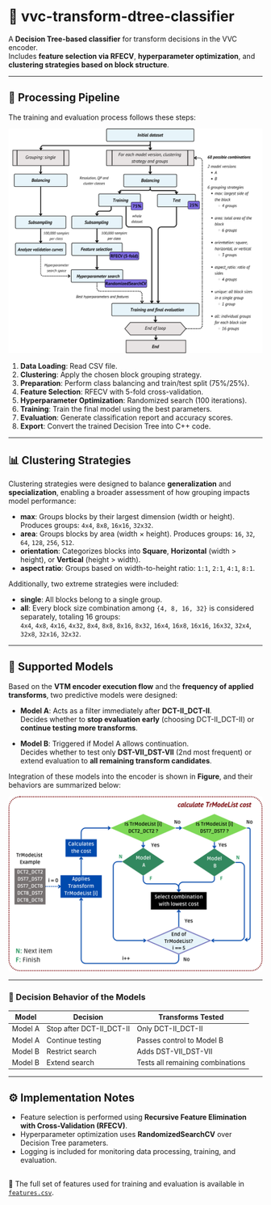 # 📂 vvc-transform-dtree-classifier
A **Decision Tree-based classifier** for transform decisions in the VVC encoder.  
Includes **feature selection via RFECV**, **hyperparameter optimization**, and **clustering strategies based on block structure**.  

---

## 🔄 Processing Pipeline

The training and evaluation process follows these steps:

![Training Pipeline](./Figures/training-pipeline-full.png)

1. **Data Loading**: Read CSV file.  
2. **Clustering**: Apply the chosen block grouping strategy.  
3. **Preparation**: Perform class balancing and train/test split (75%/25%).  
4. **Feature Selection**: RFECV with 5-fold cross-validation.  
5. **Hyperparameter Optimization**: Randomized search (100 iterations).  
6. **Training**: Train the final model using the best parameters.  
7. **Evaluation**: Generate classification report and accuracy scores.  
8. **Export**: Convert the trained Decision Tree into C++ code.  

---

## 📊 Clustering Strategies

Clustering strategies were designed to balance **generalization** and **specialization**, enabling a broader assessment of how grouping impacts model performance:

- **max**: Groups blocks by their largest dimension (width or height). Produces groups: `4x4`, `8x8`, `16x16`, `32x32`.  
- **area**: Groups blocks by area (width × height). Produces groups: `16`, `32`, `64`, `128`, `256`, `512`.  
- **orientation**: Categorizes blocks into **Square**, **Horizontal** (width > height), or **Vertical** (height > width).  
- **aspect ratio**: Groups based on width-to-height ratio: `1:1`, `2:1`, `4:1`, `8:1`.  

Additionally, two extreme strategies were included:  

- **single**: All blocks belong to a single group.  
- **all**: Every block size combination among `{4, 8, 16, 32}` is considered separately, totaling 16 groups:  
  `4x4`, `4x8`, `4x16`, `4x32`, `8x4`, `8x8`, `8x16`, `8x32`, `16x4`, `16x8`, `16x16`, `16x32`, `32x4`, `32x8`, `32x16`, `32x32`.  

---

## 🔬 Supported Models

Based on the **VTM encoder execution flow** and the **frequency of applied transforms**, two predictive models were designed:

- **Model A**: Acts as a filter immediately after **DCT-II\_DCT-II**.  
  Decides whether to **stop evaluation early** (choosing DCT-II\_DCT-II) or **continue testing more transforms**.  

- **Model B**: Triggered if Model A allows continuation.  
  Decides whether to test only **DST-VII\_DST-VII** (2nd most frequent) or extend evaluation to **all remaining transform candidates**.  


Integration of these models into the encoder is shown in **Figure**, and their behaviors are summarized below:  

![Modified Execution Flow](./Figures/modified-vtm-execution-flow.png)

---

### 🧩 Decision Behavior of the Models

| **Model** | **Decision** | **Transforms Tested** |
|-----------|--------------|------------------------|
| Model A   | Stop after DCT-II\_DCT-II | Only DCT-II\_DCT-II |
| Model A   | Continue testing | Passes control to Model B |
| Model B   | Restrict search  | Adds DST-VII\_DST-VII |
| Model B   | Extend search    | Tests all remaining combinations |

---

## ⚙️ Implementation Notes

- Feature selection is performed using **Recursive Feature Elimination with Cross-Validation (RFECV)**.  
- Hyperparameter optimization uses **RandomizedSearchCV** over Decision Tree parameters.  
- Logging is included for monitoring data processing, training, and evaluation.  

##

📂 The full set of features used for training and evaluation is available in  
[`features.csv`](https://drive.google.com/file/d/12zFhs0V7eNRIcP1NctTG8sjc53c3w08n/view?usp=sharing).
